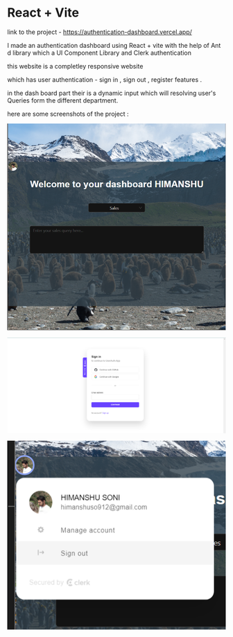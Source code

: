 # React + Vite


link to the project - https://authentication-dashboard.vercel.app/


I made an authentication dashboard using React + vite with the help of Ant d library which a UI Component Library and Clerk authentication 

this website is a completley responsive website

which has user authentication - sign in , sign out , register features . 

in the dash board part their is a dynamic input which will resolving user's Queries form the different department. 

here are some screenshots of the project :

![Alt text](image.png)

![Alt text](image-1.png)

![Alt text](image-2.png)
